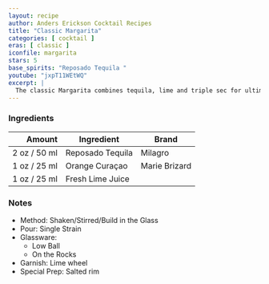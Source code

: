 ```yaml
---
layout: recipe
author: Anders Erickson Cocktail Recipes
title: "Classic Margarita"
categories: [ cocktail ]
eras: [ classic ]
iconfile: margarita
stars: 5
base_spirits: "Reposado Tequila "
youtube: "jxpT11WEtWQ"
excerpt: |
  The classic Margarita combines tequila, lime and triple sec for ultimate refreshment. This tried-and-true recipe ensures a great, easy cocktail every time.
---
```


### Ingredients

| Amount | Ingredient       | Brand         |
| -----: | ---------------- | ------------- |
|   2 oz / 50 ml | Reposado Tequila | Milagro       |
|   1 oz / 25 ml | Orange Curaçao   | Marie Brizard |
|   1 oz / 25 ml | Fresh Lime Juice |

### Notes

- Method: Shaken/Stirred/Build in the Glass
- Pour: Single Strain
- Glassware:
  - Low Ball
  - On the Rocks
- Garnish: Lime wheel
- Special Prep: Salted rim
